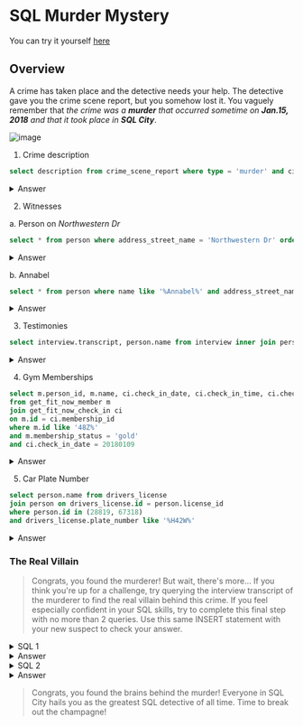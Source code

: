 # SQL Murder Mystery

You can try it yourself [here](https://mystery.knightlab.com/)

## Overview

A crime has taken place and the detective needs your help. The detective gave you the crime scene report, but you somehow lost it. You vaguely remember that <i>the crime was a **​murder**​ that occurred sometime on **​Jan.15, 2018**​ and that it took place in **​SQL City**</i>​.

![image](https://github.com/user-attachments/assets/daab4de8-60f6-4461-b8e1-c31b1ff4f062)


1. Crime description
```sql
select description from crime_scene_report where type = 'murder' and city = 'SQL City' and date = 20180115
```
<details>
    <summary>Answer</summary>
    <i>Security footage shows that there were 2 witnesses. The first witness lives at the last house on "Northwestern Dr". The second witness, named Annabel, lives somewhere on "Franklin Ave".</i>
</details>

2. Witnesses

a. Person on *Northwestern Dr*

```sql
select * from person where address_street_name = 'Northwestern Dr' order by address_number desc limit 1
```
<details>
    <summary>Answer</summary>
    <table style="width:100%">
  <tr>
    <th>id</th>
    <th>name</th>
    <th>license_id</th>
    <th>address_number</th>
    <th>address_street_name</th>
    <th>ssn</th>
  </tr>
  <tr>
    <td>14887</td>
    <td>Morty Schapiro</td>
    <td>118009</td>
    <td>4919</td>
    <td>Northwestern Dr</td>
    <td>111564949</td>
  </tr>
</table>
</details>

  b. Annabel

```sql
select * from person where name like '%Annabel%' and address_street_name = 'Franklin Ave'
```
<details>
    <summary>Answer</summary>
    <table style="width:100%">
  <tr>
    <th>id</th>
    <th>name</th>
    <th>license_id</th>
    <th>address_number</th>
    <th>address_street_name</th>
    <th>ssn</th>
  </tr>
  <tr>
    <td>16371</td>
    <td>Annabel Miller</td>
    <td>490173</td>
    <td>103</td>
    <td>Franklin Ave</td>
    <td>318771143</td>
  </tr>
</table>
</details>

3. Testimonies
```sql
select interview.transcript, person.name from interview inner join person on person.id = interview.person_id where person_id in (14887, 16371)
```

<details>
    <summary>Answer</summary>
    <table style="width:100%">
  <tr>
    <th>transcript</th>
    <th>name</th>
  </tr>
  <tr>
    <td>I heard a gunshot and then saw a man run out. He had a "Get Fit Now Gym" bag. The membership number on the bag started with "48Z". Only gold members have those bags. The man got into a car with a plate that included "H42W".	</td>
    <td>Morty Schapiro</td>
  </tr>
  <tr>
    <td>I saw the murder happen, and I recognized the killer from my gym when I was working out last week on January the 9th.	</td>
    <td>Annabel Miller</td>
  </tr>
</table>
</details>

4. Gym Memberships
```sql
select m.person_id, m.name, ci.check_in_date, ci.check_in_time, ci.check_out_time
from get_fit_now_member m
join get_fit_now_check_in ci
on m.id = ci.membership_id
where m.id like '48Z%' 
and m.membership_status = 'gold'
and ci.check_in_date = 20180109
```

<details>
    <summary>Answer</summary>
    <table style="width:100%">
  <tr>
    <th>person_id</th>
    <th>name</th>
    <th>check_in_date</th>		
    <th>check_in_time</th>
    <th>check_out_time</th>
  </tr>
  <tr>
    <td>28819</td>
    <td>Joe Germuska</td>
    <td>20180109</td>
    <td>1600</td>
    <td>1730</td>
  </tr>
  <tr>
    <td>67318</td>
    <td>Jeremy Bowers</td>
    <td>20180109</td>
    <td>1530</td>
    <td>1700</td>
  </tr>
</table>
</details>

5. Car Plate Number
```sql
select person.name from drivers_license
join person on drivers_license.id = person.license_id
where person.id in (28819, 67318)
and drivers_license.plate_number like '%H42W%'
```
<details>
    <summary>Answer</summary>
    <i>Jeremy Bowers</i>
</details>

### The Real Villain
> Congrats, you found the murderer! But wait, there's more... If you think you're up for a challenge, try querying the interview transcript of the murderer to find the real villain behind this crime. If you feel especially confident in your SQL skills, try to complete this final step with no more than 2 queries. Use this same INSERT statement with your new suspect to check your answer.

<details>
    <summary>SQL 1</summary>
    <pre>
      <code>select transcript from interview 
      join person
      on interview.person_id = person.id
      where person.name = 'Jeremy Bowers'</code>
    </pre>
</details>

<details>
    <summary>Answer</summary>
    <i>I was hired by a woman with a lot of money. I don't know her name but I know she's around 5'5" (65") or 5'7" (67"). She has red hair and she drives a Tesla Model S. I know that she attended the SQL Symphony Concert 3 times in December 2017.</i>
</details>

<details>
    <summary>SQL 2</summary>
    <pre>
      <code>select person.name, count(*) as concert_attendance
      from person
      join drivers_license on drivers_license.id = person.license_id
      join facebook_event_checkin on facebook_event_checkin.person_id = person.id
      where drivers_license.height between 65 and 67
        and drivers_license.hair_color = 'red'
        and drivers_license.car_make = 'Tesla'
        and drivers_license.car_model = 'Model S'
        and facebook_event_checkin.event_name = 'SQL Symphony Concert'
        and facebook_event_checkin.date between '20171201' AND '20171231'
      group by person.name
      having count(*) = 3;</code>
    </pre>
</details>

<details>
    <summary>Answer</summary>
    *Miranda Priestly*
</details>

> Congrats, you found the brains behind the murder! Everyone in SQL City hails you as the greatest SQL detective of all time. Time to break out the champagne!
